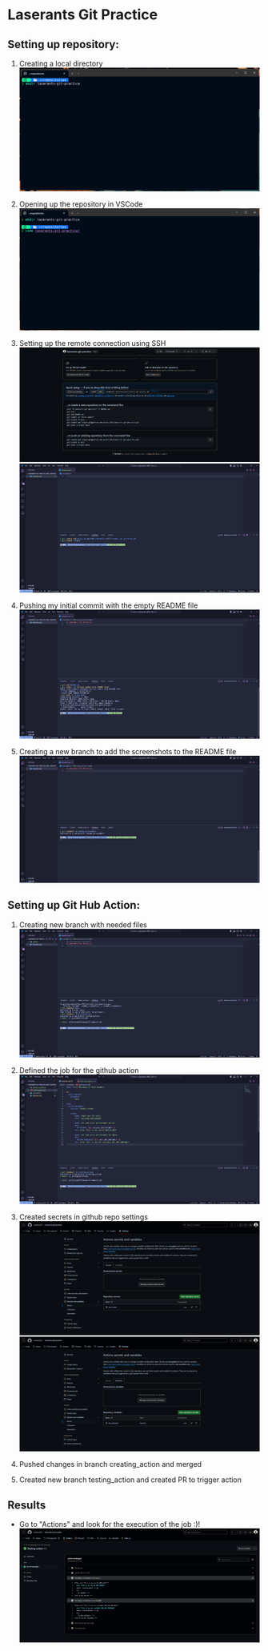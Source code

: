 # Laserants Git Practice

## Setting up repository:

1. Creating a local directory
   ![](./screenshots/1.png?raw=true)

2. Opening up the repository in VSCode
   ![](./screenshots/2.png?raw=true)

3. Setting up the remote connection using SSH
   ![](./screenshots/3.png?raw=true)
   ![](./screenshots/4.png?raw=true)

4. Pushing my initial commit with the empty README file
   ![](./screenshots/5.png?raw=true)

5. Creating a new branch to add the screenshots to the README file
   ![](./screenshots/6.png?raw=true)

## Setting up Git Hub Action:

1. Creating new branch with needed files
   ![](./screenshots/7.png?raw=true)

2. Defined the job for the github action
   ![](./screenshots/8.png?raw=true)

3. Created secrets in github repo settings
   ![](./screenshots/9.png?raw=true)
   ![](./screenshots/10.png?raw=true)

4. Pushed changes in branch creating_action and merged

5. Created new branch testing_action and created PR to trigger action

## Results

- Go to "Actions" and look for the execution of the job :)!
  ![](./screenshots/11.png?raw=true)
